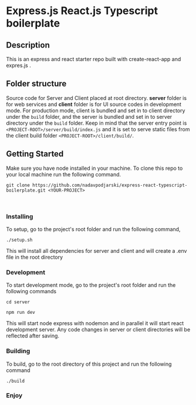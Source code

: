 # Express.js React.js Typescript boilerplate

## Description

This is an express and react starter repo built with create-react-app and expres.js .

## Folder structure

Source code for Server and Client placed at root directory. **server** folder is for web services and **client** folder is for UI source codes in development mode. For production mode, client is bundled and set in to client directory under the `build` folder, and the server is bundled and set in to server directory under the `build` folder.
Keep in mind that the server entry point is `<PROJECT-ROOT>/server/build/index.js` and it is set to serve static files from the client build folder `<PROJECT-ROOT>/client/build/`.

## Getting Started

Make sure you have node installed in your machine.
To clone this repo to your local machine run the following command.

```
git clone https://github.com/nadavpodjarski/express-react-typescript-boilerplate.git <YOUR-PROJECT>
```

</br>

### Installing

To setup, go to the project's root folder and run the following command,

```
./setup.sh
```

This will install all dependencies for server and client and will create a .env file in the root directory
</br>

### Development

To start development mode, go to the project's root folder and run the following commands

```
cd server

npm run dev
```

This will start node express with nodemon and in parallel it will start react development server.
Any code changes in server or client directories will be reflected after saving.
</br>

### Building

To build, go to the root directory of this project and run the following command

```
./build
```

### Enjoy
